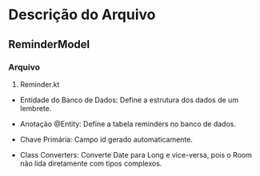 # Descrição do Arquivo

## ReminderModel

### Arquivo 
1. Reminder.kt

- Entidade do Banco de Dados: Define a estrutura dos dados de um lembrete.

- Anotação @Entity: Define a tabela reminders no banco de dados.

- Chave Primária: Campo id gerado automaticamente.

- Class Converters:
Converte Date para Long e vice-versa, pois o Room não lida diretamente com tipos complexos.